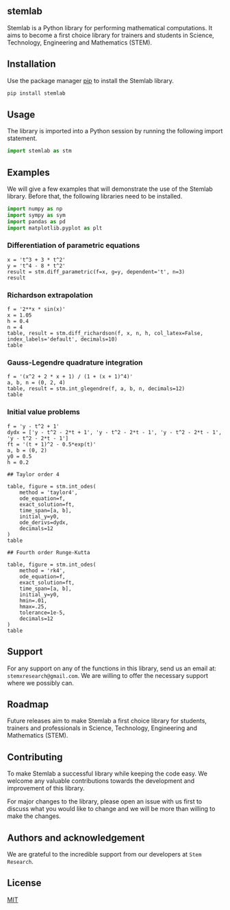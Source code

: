 ## stemlab

Stemlab is a Python library for performing mathematical computations.
It aims to become a first choice library for trainers and students
in Science, Technology, Engineering and Mathematics (STEM).

## Installation

Use the package manager [pip](https://pip.pypa.io/en/stable/) to install the Stemlab library.

```bash
pip install stemlab
```

## Usage

The library is imported into a Python session by running the following import statement.

```python
import stemlab as stm
```

## Examples

We will give a few examples that will demonstrate the use of the Stemlab library. Before that, the following libraries need to be installed.

```python
import numpy as np
import sympy as sym
import pandas as pd
import matplotlib.pyplot as plt
```

### Differentiation of parametric equations

```
x = 't^3 + 3 * t^2'
y = 't^4 - 8 * t^2'
result = stm.diff_parametric(f=x, g=y, dependent='t', n=3)
result
```

### Richardson extrapolation

```
f = '2**x * sin(x)'
x = 1.05
h = 0.4
n = 4
table, result = stm.diff_richardson(f, x, n, h, col_latex=False, index_labels='default', decimals=10)
table
```

### Gauss-Legendre quadrature integration

```
f = '(x^2 + 2 * x + 1) / (1 + (x + 1)^4)'
a, b, n = (0, 2, 4)
table, result = stm.int_glegendre(f, a, b, n, decimals=12)
table
```

### Initial value problems

```
f = 'y - t^2 + 1'
dydx = ['y - t^2 - 2*t + 1', 'y - t^2 - 2*t - 1', 'y - t^2 - 2*t - 1', 'y - t^2 - 2*t - 1']
ft = '(t + 1)^2 - 0.5*exp(t)'
a, b = (0, 2)
y0 = 0.5
h = 0.2

## Taylor order 4

table, figure = stm.int_odes(
	method = 'taylor4',
	ode_equation=f,
	exact_solution=ft,
	time_span=[a, b],
	initial_y=y0,
	ode_derivs=dydx,
	decimals=12
)
table

## Fourth order Runge-Kutta

table, figure = stm.int_odes(
	method = 'rk4',
	ode_equation=f,
	exact_solution=ft,
	time_span=[a, b],
	initial_y=y0,
	hmin=.01,
	hmax=.25,
	tolerance=1e-5,
	decimals=12
)
table
```

## Support

For any support on any of the functions in this library, send us an email at: ```stemxresearch@gmail.com```. We are willing to offer the necessary support where we possibly can.

## Roadmap

Future releases aim to make Stemlab a first choice library for students, trainers and professionals in Science, Technology, Engineering and Mathematics (STEM).

## Contributing

To make Stemlab a successful library while keeping the code easy. We welcome any valuable contributions towards the development and improvement of this library. 

For major changes to the library, please open an issue with us first to discuss what you would like to change and we will be more than willing to make the changes.

## Authors and acknowledgement

We are grateful to the incredible support from our developers at ```Stem Research```.

## License

[MIT](https://choosealicense.com/licenses/mit/)
